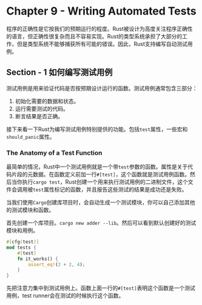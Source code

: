 # Chapter 9 - Writing Automated Tests

程序的正确性是它按我们的预期运行的程度。Rust被设计为高度关注程序正确性的语言，但正确性很复杂而且不容易实现。Rust的类型系统承担了大部分的工作，但是类型系统不能够捕获所有可能的错误。因此，Rust支持编写自动测试用例。

## Section - 1 如何编写测试用例

测试用例是用来验证代码是否按预期设计运行的函数。测试用例通常包含三部分：
1. 初始化需要的数据和状态。
2. 运行需要测试的代码。
3. 断言结果是否正确。

接下来看一下Rust为编写测试用例特别提供的功能。包括`test`属性，一些宏和`should_panic`属性。

### The Anatomy of a Test Function

最简单的情况，Rust中一个测试用例就是一个带`test`参数的函数。属性是关于代码片段的元数据。在函数定义前加一行`#[test]`，这个函数就是测试用例函数。然后当你执行`cargo test`，Rust创建一个用来执行测试用例的二进制文件，这个文件会调用被`test`属性标记的函数，并且报告这些测试的结果是成功还是失败。

当我们使用`Cargo`创建库项目时，会自动生成一个测试模块，你可以自己添加其他的测试模块和函数。

首先创建一个库项目。`cargo new adder --lib`。然后可以看到默认创建好的测试模块和用例。
```rust
#[cfg(test)]
mod tests {
    #[test]
    fn it_works() {
        assert_eq!(2 + 2, 4);
    }
}
```

先把注意力集中到测试用例上。函数上面一行的`#[test]`表明这个函数是一个测试用例，test runner会在测试的时候执行这个函数。


